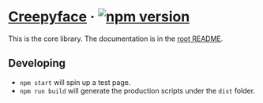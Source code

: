 # [Creepyface](https://creepyface.io) &middot; [![npm version](https://img.shields.io/npm/v/creepyface.svg?style=flat)](https://www.npmjs.com/package/creepyface)

This is the core library. The documentation is in the [root README](../../README.md).

## Developing

- `npm start` will spin up a test page.
- `npm run build` will generate the production scripts under the `dist` folder.
